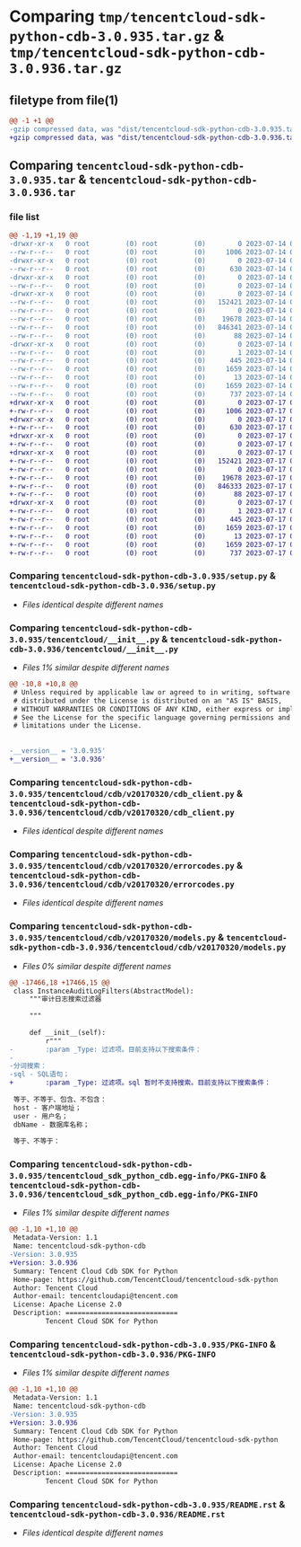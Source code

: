 # Comparing `tmp/tencentcloud-sdk-python-cdb-3.0.935.tar.gz` & `tmp/tencentcloud-sdk-python-cdb-3.0.936.tar.gz`

## filetype from file(1)

```diff
@@ -1 +1 @@
-gzip compressed data, was "dist/tencentcloud-sdk-python-cdb-3.0.935.tar", last modified: Fri Jul 14 00:18:51 2023, max compression
+gzip compressed data, was "dist/tencentcloud-sdk-python-cdb-3.0.936.tar", last modified: Mon Jul 17 00:19:48 2023, max compression
```

## Comparing `tencentcloud-sdk-python-cdb-3.0.935.tar` & `tencentcloud-sdk-python-cdb-3.0.936.tar`

### file list

```diff
@@ -1,19 +1,19 @@
-drwxr-xr-x   0 root         (0) root         (0)        0 2023-07-14 00:18:51.000000 tencentcloud-sdk-python-cdb-3.0.935/
--rw-r--r--   0 root         (0) root         (0)     1006 2023-07-14 00:18:51.000000 tencentcloud-sdk-python-cdb-3.0.935/setup.py
-drwxr-xr-x   0 root         (0) root         (0)        0 2023-07-14 00:18:51.000000 tencentcloud-sdk-python-cdb-3.0.935/tencentcloud/
--rw-r--r--   0 root         (0) root         (0)      630 2023-07-14 00:18:51.000000 tencentcloud-sdk-python-cdb-3.0.935/tencentcloud/__init__.py
-drwxr-xr-x   0 root         (0) root         (0)        0 2023-07-14 00:18:51.000000 tencentcloud-sdk-python-cdb-3.0.935/tencentcloud/cdb/
--rw-r--r--   0 root         (0) root         (0)        0 2023-07-14 00:18:51.000000 tencentcloud-sdk-python-cdb-3.0.935/tencentcloud/cdb/__init__.py
-drwxr-xr-x   0 root         (0) root         (0)        0 2023-07-14 00:18:51.000000 tencentcloud-sdk-python-cdb-3.0.935/tencentcloud/cdb/v20170320/
--rw-r--r--   0 root         (0) root         (0)   152421 2023-07-14 00:18:51.000000 tencentcloud-sdk-python-cdb-3.0.935/tencentcloud/cdb/v20170320/cdb_client.py
--rw-r--r--   0 root         (0) root         (0)        0 2023-07-14 00:18:51.000000 tencentcloud-sdk-python-cdb-3.0.935/tencentcloud/cdb/v20170320/__init__.py
--rw-r--r--   0 root         (0) root         (0)    19678 2023-07-14 00:18:51.000000 tencentcloud-sdk-python-cdb-3.0.935/tencentcloud/cdb/v20170320/errorcodes.py
--rw-r--r--   0 root         (0) root         (0)   846341 2023-07-14 00:18:51.000000 tencentcloud-sdk-python-cdb-3.0.935/tencentcloud/cdb/v20170320/models.py
--rw-r--r--   0 root         (0) root         (0)       88 2023-07-14 00:18:51.000000 tencentcloud-sdk-python-cdb-3.0.935/setup.cfg
-drwxr-xr-x   0 root         (0) root         (0)        0 2023-07-14 00:18:51.000000 tencentcloud-sdk-python-cdb-3.0.935/tencentcloud_sdk_python_cdb.egg-info/
--rw-r--r--   0 root         (0) root         (0)        1 2023-07-14 00:18:51.000000 tencentcloud-sdk-python-cdb-3.0.935/tencentcloud_sdk_python_cdb.egg-info/dependency_links.txt
--rw-r--r--   0 root         (0) root         (0)      445 2023-07-14 00:18:51.000000 tencentcloud-sdk-python-cdb-3.0.935/tencentcloud_sdk_python_cdb.egg-info/SOURCES.txt
--rw-r--r--   0 root         (0) root         (0)     1659 2023-07-14 00:18:51.000000 tencentcloud-sdk-python-cdb-3.0.935/tencentcloud_sdk_python_cdb.egg-info/PKG-INFO
--rw-r--r--   0 root         (0) root         (0)       13 2023-07-14 00:18:51.000000 tencentcloud-sdk-python-cdb-3.0.935/tencentcloud_sdk_python_cdb.egg-info/top_level.txt
--rw-r--r--   0 root         (0) root         (0)     1659 2023-07-14 00:18:51.000000 tencentcloud-sdk-python-cdb-3.0.935/PKG-INFO
--rw-r--r--   0 root         (0) root         (0)      737 2023-07-14 00:18:51.000000 tencentcloud-sdk-python-cdb-3.0.935/README.rst
+drwxr-xr-x   0 root         (0) root         (0)        0 2023-07-17 00:19:48.000000 tencentcloud-sdk-python-cdb-3.0.936/
+-rw-r--r--   0 root         (0) root         (0)     1006 2023-07-17 00:19:48.000000 tencentcloud-sdk-python-cdb-3.0.936/setup.py
+drwxr-xr-x   0 root         (0) root         (0)        0 2023-07-17 00:19:48.000000 tencentcloud-sdk-python-cdb-3.0.936/tencentcloud/
+-rw-r--r--   0 root         (0) root         (0)      630 2023-07-17 00:19:48.000000 tencentcloud-sdk-python-cdb-3.0.936/tencentcloud/__init__.py
+drwxr-xr-x   0 root         (0) root         (0)        0 2023-07-17 00:19:48.000000 tencentcloud-sdk-python-cdb-3.0.936/tencentcloud/cdb/
+-rw-r--r--   0 root         (0) root         (0)        0 2023-07-17 00:19:48.000000 tencentcloud-sdk-python-cdb-3.0.936/tencentcloud/cdb/__init__.py
+drwxr-xr-x   0 root         (0) root         (0)        0 2023-07-17 00:19:48.000000 tencentcloud-sdk-python-cdb-3.0.936/tencentcloud/cdb/v20170320/
+-rw-r--r--   0 root         (0) root         (0)   152421 2023-07-17 00:19:48.000000 tencentcloud-sdk-python-cdb-3.0.936/tencentcloud/cdb/v20170320/cdb_client.py
+-rw-r--r--   0 root         (0) root         (0)        0 2023-07-17 00:19:48.000000 tencentcloud-sdk-python-cdb-3.0.936/tencentcloud/cdb/v20170320/__init__.py
+-rw-r--r--   0 root         (0) root         (0)    19678 2023-07-17 00:19:48.000000 tencentcloud-sdk-python-cdb-3.0.936/tencentcloud/cdb/v20170320/errorcodes.py
+-rw-r--r--   0 root         (0) root         (0)   846333 2023-07-17 00:19:48.000000 tencentcloud-sdk-python-cdb-3.0.936/tencentcloud/cdb/v20170320/models.py
+-rw-r--r--   0 root         (0) root         (0)       88 2023-07-17 00:19:48.000000 tencentcloud-sdk-python-cdb-3.0.936/setup.cfg
+drwxr-xr-x   0 root         (0) root         (0)        0 2023-07-17 00:19:48.000000 tencentcloud-sdk-python-cdb-3.0.936/tencentcloud_sdk_python_cdb.egg-info/
+-rw-r--r--   0 root         (0) root         (0)        1 2023-07-17 00:19:48.000000 tencentcloud-sdk-python-cdb-3.0.936/tencentcloud_sdk_python_cdb.egg-info/dependency_links.txt
+-rw-r--r--   0 root         (0) root         (0)      445 2023-07-17 00:19:48.000000 tencentcloud-sdk-python-cdb-3.0.936/tencentcloud_sdk_python_cdb.egg-info/SOURCES.txt
+-rw-r--r--   0 root         (0) root         (0)     1659 2023-07-17 00:19:48.000000 tencentcloud-sdk-python-cdb-3.0.936/tencentcloud_sdk_python_cdb.egg-info/PKG-INFO
+-rw-r--r--   0 root         (0) root         (0)       13 2023-07-17 00:19:48.000000 tencentcloud-sdk-python-cdb-3.0.936/tencentcloud_sdk_python_cdb.egg-info/top_level.txt
+-rw-r--r--   0 root         (0) root         (0)     1659 2023-07-17 00:19:48.000000 tencentcloud-sdk-python-cdb-3.0.936/PKG-INFO
+-rw-r--r--   0 root         (0) root         (0)      737 2023-07-17 00:19:48.000000 tencentcloud-sdk-python-cdb-3.0.936/README.rst
```

### Comparing `tencentcloud-sdk-python-cdb-3.0.935/setup.py` & `tencentcloud-sdk-python-cdb-3.0.936/setup.py`

 * *Files identical despite different names*

### Comparing `tencentcloud-sdk-python-cdb-3.0.935/tencentcloud/__init__.py` & `tencentcloud-sdk-python-cdb-3.0.936/tencentcloud/__init__.py`

 * *Files 1% similar despite different names*

```diff
@@ -10,8 +10,8 @@
 # Unless required by applicable law or agreed to in writing, software
 # distributed under the License is distributed on an "AS IS" BASIS,
 # WITHOUT WARRANTIES OR CONDITIONS OF ANY KIND, either express or implied.
 # See the License for the specific language governing permissions and
 # limitations under the License.
 
 
-__version__ = '3.0.935'
+__version__ = '3.0.936'
```

### Comparing `tencentcloud-sdk-python-cdb-3.0.935/tencentcloud/cdb/v20170320/cdb_client.py` & `tencentcloud-sdk-python-cdb-3.0.936/tencentcloud/cdb/v20170320/cdb_client.py`

 * *Files identical despite different names*

### Comparing `tencentcloud-sdk-python-cdb-3.0.935/tencentcloud/cdb/v20170320/errorcodes.py` & `tencentcloud-sdk-python-cdb-3.0.936/tencentcloud/cdb/v20170320/errorcodes.py`

 * *Files identical despite different names*

### Comparing `tencentcloud-sdk-python-cdb-3.0.935/tencentcloud/cdb/v20170320/models.py` & `tencentcloud-sdk-python-cdb-3.0.936/tencentcloud/cdb/v20170320/models.py`

 * *Files 0% similar despite different names*

```diff
@@ -17466,18 +17466,15 @@
 class InstanceAuditLogFilters(AbstractModel):
     """审计日志搜索过滤器
 
     """
 
     def __init__(self):
         r"""
-        :param _Type: 过滤项。目前支持以下搜索条件：
-
-分词搜索：
-sql - SQL语句；
+        :param _Type: 过滤项。sql 暂时不支持搜索。目前支持以下搜索条件：
 
 等于、不等于、包含、不包含：
 host - 客户端地址；
 user - 用户名；
 dbName - 数据库名称；
 
 等于、不等于：
```

### Comparing `tencentcloud-sdk-python-cdb-3.0.935/tencentcloud_sdk_python_cdb.egg-info/PKG-INFO` & `tencentcloud-sdk-python-cdb-3.0.936/tencentcloud_sdk_python_cdb.egg-info/PKG-INFO`

 * *Files 1% similar despite different names*

```diff
@@ -1,10 +1,10 @@
 Metadata-Version: 1.1
 Name: tencentcloud-sdk-python-cdb
-Version: 3.0.935
+Version: 3.0.936
 Summary: Tencent Cloud Cdb SDK for Python
 Home-page: https://github.com/TencentCloud/tencentcloud-sdk-python
 Author: Tencent Cloud
 Author-email: tencentcloudapi@tencent.com
 License: Apache License 2.0
 Description: ============================
         Tencent Cloud SDK for Python
```

### Comparing `tencentcloud-sdk-python-cdb-3.0.935/PKG-INFO` & `tencentcloud-sdk-python-cdb-3.0.936/PKG-INFO`

 * *Files 1% similar despite different names*

```diff
@@ -1,10 +1,10 @@
 Metadata-Version: 1.1
 Name: tencentcloud-sdk-python-cdb
-Version: 3.0.935
+Version: 3.0.936
 Summary: Tencent Cloud Cdb SDK for Python
 Home-page: https://github.com/TencentCloud/tencentcloud-sdk-python
 Author: Tencent Cloud
 Author-email: tencentcloudapi@tencent.com
 License: Apache License 2.0
 Description: ============================
         Tencent Cloud SDK for Python
```

### Comparing `tencentcloud-sdk-python-cdb-3.0.935/README.rst` & `tencentcloud-sdk-python-cdb-3.0.936/README.rst`

 * *Files identical despite different names*

